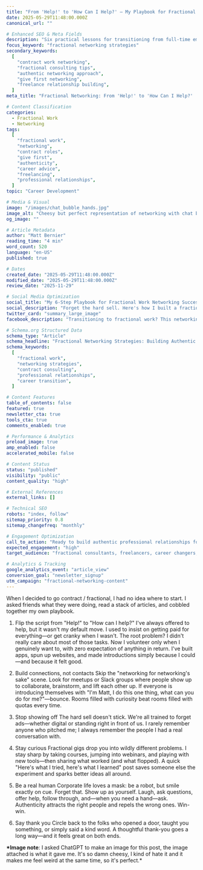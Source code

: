 ```yaml
---
title: "From 'Help!' to 'How Can I Help?' — My Playbook for Fractional Networking"
date: 2025-05-29T11:48:00.000Z
canonical_url: ""

# Enhanced SEO & Meta Fields
description: "Six practical lessons for transitioning from full-time employment to fractional work. Learn authentic networking strategies, the 'give first' approach, and how to build meaningful professional relationships that drive contract opportunities."
focus_keyword: "fractional networking strategies"
secondary_keywords:
  [
    "contract work networking",
    "fractional consulting tips",
    "authentic networking approach",
    "give first networking",
    "freelance relationship building",
  ]
meta_title: "Fractional Networking: From 'Help!' to 'How Can I Help?' | Guide"

# Content Classification
categories:
  - Fractional Work
  - Networking
tags:
  [
    "fractional work",
    "networking",
    "contract roles",
    "give first",
    "authenticity",
    "career advice",
    "freelancing",
    "professional relationships",
  ]
topic: "Career Development"

# Media & Visual
image: "/images/chat_bubble_hands.jpg"
image_alt: "Cheesy but perfect representation of networking with chat bubbles and helping hands"
og_image: ""

# Article Metadata
author: "Matt Bernier"
reading_time: "4 min"
word_count: 520
language: "en-US"
published: true

# Dates
created_date: "2025-05-29T11:48:00.000Z"
modified_date: "2025-05-29T11:48:00.000Z"
review_date: "2025-11-29"

# Social Media Optimization
social_title: "My 6-Step Playbook for Fractional Work Networking Success"
social_description: "Forget the hard sell. Here's how I built a fractional consulting network using authentic connection, curiosity, and the 'give first' approach that actually works."
twitter_card: "summary_large_image"
facebook_description: "Transitioning to fractional work? This networking playbook reveals how to build meaningful professional relationships without the awkward sales pitch."

# Schema.org Structured Data
schema_type: "Article"
schema_headline: "Fractional Networking Strategies: Building Authentic Professional Relationships"
schema_keywords:
  [
    "fractional work",
    "networking strategies",
    "contract consulting",
    "professional relationships",
    "career transition",
  ]

# Content Features
table_of_contents: false
featured: true
newsletter_cta: true
tools_cta: true
comments_enabled: true

# Performance & Analytics
preload_image: true
amp_enabled: false
accelerated_mobile: false

# Content Status
status: "published"
visibility: "public"
content_quality: "high"

# External References
external_links: []

# Technical SEO
robots: "index, follow"
sitemap_priority: 0.8
sitemap_changefreq: "monthly"

# Engagement Optimization
call_to_action: "Ready to build authentic professional relationships for your fractional career?"
expected_engagement: "high"
target_audience: "fractional consultants, freelancers, career changers, contract workers"

# Analytics & Tracking
google_analytics_event: "article_view"
conversion_goal: "newsletter_signup"
utm_campaign: "fractional-networking-content"
---
```


When I decided to go contract / fractional, I had no idea where to start. I asked friends what they were doing, read a stack of articles, and cobbled together my own playbook.

1. Flip the script from "Help!" to "How can I help?"
   I've always offered to help, but it wasn't my default move. I used to insist on getting paid for everything—or get cranky when I wasn't. The root problem? I didn't really care about most of those tasks. Now I volunteer only when I genuinely want to, with zero expectation of anything in return. I've built apps, spun up websites, and made introductions simply because I could—and because it felt good.

2. Build connections, not contacts
   Skip the "networking for networking's sake" scene. Look for meetups or Slack groups where people show up to collaborate, brainstorm, and lift each other up. If everyone is introducing themselves with "I'm Matt, I do this one thing, what can you do for me?"—bounce. Rooms filled with curiosity beat rooms filled with quotas every time.

3. Stop showing off
   The hard sell doesn't stick. We're all trained to forget ads—whether digital or standing right in front of us. I rarely remember anyone who pitched me; I always remember the people I had a real conversation with.

4. Stay curious
   Fractional gigs drop you into wildly different problems. I stay sharp by taking courses, jumping into webinars, and playing with new tools—then sharing what worked (and what flopped). A quick "Here's what I tried, here's what I learned" post saves someone else the experiment and sparks better ideas all around.

5. Be a real human
   Corporate life loves a mask: be a robot, but smile exactly on cue. Forget that. Show up as yourself. Laugh, ask questions, offer help, follow through, and—when you need a hand—ask. Authenticity attracts the right people and repels the wrong ones. Win-win.

6. Say thank you
   Circle back to the folks who opened a door, taught you something, or simply said a kind word. A thoughtful thank-you goes a long way—and it feels great on both ends.

**\*Image note**: I asked ChatGPT to make an image for this post, the image attached is what it gave me. It's so damn cheesy, I kind of hate it and it makes me feel weird at the same time, so it's perfect.\*
